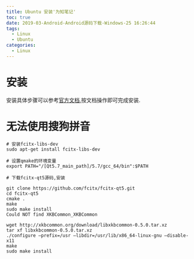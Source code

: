 ```yaml
---
title: Ubuntu 安装'为知笔记'
toc: true
date: 2019-03-Android-Android源码下载-Windows-25 16:26:44
tags:
  - Linux
  - Ubuntu
categories:
  - Linux
---
```



# 安装
安装具体步骤可以参考[官方文档](http://www.wiz.cn/compile-client.html),按文档操作即可完成安装.


# 无法使用搜狗拼音
```shell 
# 安装fcitx-libs-dev
sudo apt-get install fcitx-libs-dev

# 设置qmake的环境变量 
export PATH="/[Qt5.7_main_path]/5.7/gcc_64/bin":$PATH

# 下载fcitx-qt5源码,安装
	 
git clone https://github.com/fcitx/fcitx-qt5.git
cd fcitx-qt5
cmake .
make 
sudo make install
Could NOT find XKBCommon_XKBCommon
	 
wget http://xkbcommon.org/download/libxkbcommon-0.5.0.tar.xz
tar xf libxkbcommon-0.5.0.tar.xz 
./configure —prefix=/usr —libdir=/usr/lib/x86_64-linux-gnu —disable-x11 
make 
sudo make install
​
```
